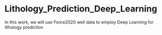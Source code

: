 # Lithology_Prediction_Deep_Learning
In this work, we will use Force2020 well data to employ Deep Learning for lithology prediction
